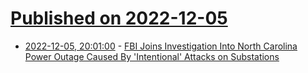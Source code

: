 # [Published on 2022-12-05](index.md)

* [2022-12-05, 20:01:00](https://news.slashdot.org/story/22/12/05/1621230/fbi-joins-investigation-into-north-carolina-power-outage-caused-by-intentional-attacks-on-substations?utm_source=rss1.0mainlinkanon&utm_medium=feed) - [FBI Joins Investigation Into North Carolina Power Outage Caused By 'Intentional' Attacks on Substations](https://news.slashdot.org/story/22/12/05/1621230/fbi-joins-investigation-into-north-carolina-power-outage-caused-by-intentional-attacks-on-substations?utm_source=rss1.0mainlinkanon&utm_medium=feed)
